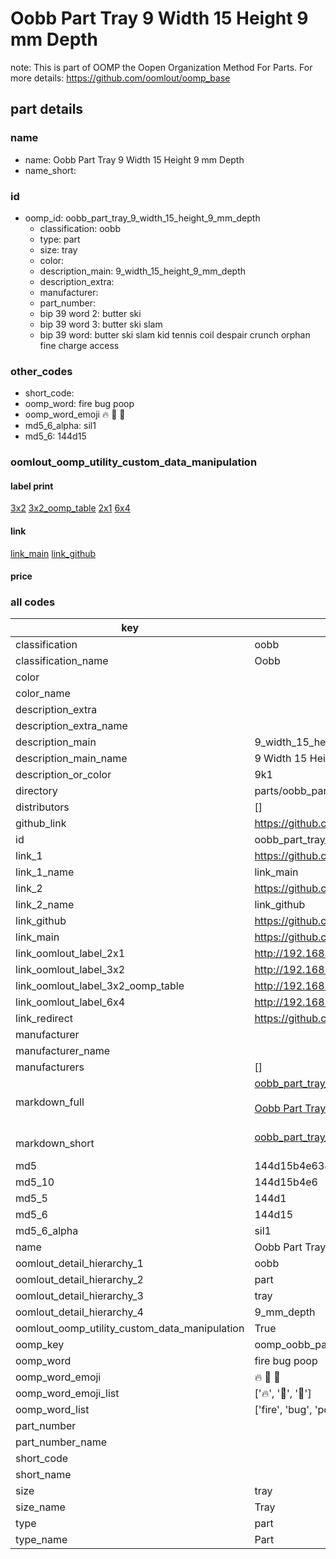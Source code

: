 # Oobb Part Tray 9 Width 15 Height 9 mm Depth  

note: This is part of OOMP the Oopen Organization Method For Parts. For more details: https://github.com/oomlout/oomp_base

##  part details
  







### name
* name: Oobb Part Tray 9 Width 15 Height 9 mm Depth
* name_short: 
### id
* oomp_id: oobb_part_tray_9_width_15_height_9_mm_depth
  * classification: oobb
  * type: part
  * size: tray
  * color: 
  * description_main: 9_width_15_height_9_mm_depth
  * description_extra: 
  * manufacturer: 
  * part_number: 
  * bip 39 word 2: butter ski
  * bip 39 word 3: butter ski slam
  * bip 39 word: butter ski slam kid tennis coil despair crunch orphan fine charge access

### other_codes
* short_code: 
* oomp_word: fire bug poop
* oomp_word_emoji :fire: :bug: :poop:
* md5_6_alpha: sil1
* md5_6: 144d15






### oomlout_oomp_utility_custom_data_manipulation
#### label print
[3x2](http://192.168.1.245:1112/?label=oomp%20sil1)
[3x2_oomp_table](http://192.168.1.108:1112/?label=oomp%20sil1)
[2x1](http://192.168.1.242:1112/?label=oomp%20sil1)
[6x4](http://192.168.1.55:1112/?label=oomp%20sil1)    

#### link

[link_main](https://github.com/oomlout/oomlout_oomp_version_1_messy/tree/main/parts/oobb_part_tray_9_width_15_height_9_mm_depth) [link_github](https://github.com/oomlout/oomlout_oomp_version_1_messy/tree/main/parts/oobb_part_tray_9_width_15_height_9_mm_depth)                             

#### price







### all codes 
| key | value |  
| --- | --- |  
| classification | oobb |  
| classification_name | Oobb |  
| color |  |  
| color_name |  |  
| description_extra |  |  
| description_extra_name |  |  
| description_main | 9_width_15_height_9_mm_depth |  
| description_main_name | 9 Width 15 Height 9 mm Depth |  
| description_or_color | 9k1 |  
| directory | parts/oobb_part_tray_9_width_15_height_9_mm_depth |  
| distributors | [] |  
| github_link | https://github.com/oomlout/oomlout_oomp_part_src/tree/main/parts/oobb_part_tray_9_width_15_height_9_mm_depth |  
| id | oobb_part_tray_9_width_15_height_9_mm_depth |  
| link_1 | https://github.com/oomlout/oomlout_oomp_version_1_messy/tree/main/parts/oobb_part_tray_9_width_15_height_9_mm_depth |  
| link_1_name | link_main |  
| link_2 | https://github.com/oomlout/oomlout_oomp_version_1_messy/tree/main/parts/oobb_part_tray_9_width_15_height_9_mm_depth |  
| link_2_name | link_github |  
| link_github | https://github.com/oomlout/oomlout_oomp_version_1_messy/tree/main/parts/oobb_part_tray_9_width_15_height_9_mm_depth |  
| link_main | https://github.com/oomlout/oomlout_oomp_version_1_messy/tree/main/parts/oobb_part_tray_9_width_15_height_9_mm_depth |  
| link_oomlout_label_2x1 | http://192.168.1.242:1112/?label=oomp%20sil1 |  
| link_oomlout_label_3x2 | http://192.168.1.245:1112/?label=oomp%20sil1 |  
| link_oomlout_label_3x2_oomp_table | http://192.168.1.108:1112/?label=oomp%20sil1 |  
| link_oomlout_label_6x4 | http://192.168.1.55:1112/?label=oomp%20sil1 |  
| link_redirect | https://github.com/oomlout/oomlout_oomp_version_1_messy/tree/main/parts/oobb_part_tray_9_width_15_height_9_mm_depth |  
| manufacturer |  |  
| manufacturer_name |  |  
| manufacturers | [] |  
| markdown_full | [oobb_part_tray_9_width_15_height_9_mm_depth](none)<br>[](none)<br>[Oobb Part Tray 9 Width 15 Height 9 Mm Depth](none)<br><br> |  
| markdown_short | [oobb_part_tray_9_width_15_height_9_mm_depth](none)<br><br> |  
| md5 | 144d15b4e634e780b56f97a5963290fa |  
| md5_10 | 144d15b4e6 |  
| md5_5 | 144d1 |  
| md5_6 | 144d15 |  
| md5_6_alpha | sil1 |  
| name | Oobb Part Tray 9 Width 15 Height 9 mm Depth |  
| oomlout_detail_hierarchy_1 | oobb |  
| oomlout_detail_hierarchy_2 | part |  
| oomlout_detail_hierarchy_3 | tray |  
| oomlout_detail_hierarchy_4 | 9_mm_depth |  
| oomlout_oomp_utility_custom_data_manipulation | True |  
| oomp_key | oomp_oobb_part_tray_9_width_15_height_9_mm_depth |  
| oomp_word | fire bug poop |  
| oomp_word_emoji | :fire: :bug: :poop: |  
| oomp_word_emoji_list | [':fire:', ':bug:', ':poop:'] |  
| oomp_word_list | ['fire', 'bug', 'poop'] |  
| part_number |  |  
| part_number_name |  |  
| short_code |  |  
| short_name |  |  
| size | tray |  
| size_name | Tray |  
| type | part |  
| type_name | Part |  
